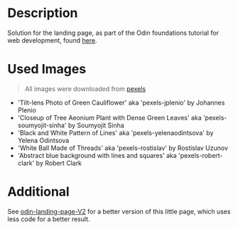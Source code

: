 # Description
Solution for the landing page, as part of the Odin foundations tutorial for web development, found [here](https://www.theodinproject.com/lessons/foundations-landing-page#viewing-your-project-on-the-web).
# Used Images
> All images were downloaded from [pexels](https://www.pexels.com/)
- 'Tilt-lens Photo of Green Cauliflower' aka 'pexels-jplenio' by Johannes Plenio
- 'Closeup of Tree Aeonium Plant with Dense Green Leaves' aka 'pexels-soumyojit-sinha' by Soumyojit Sinha
- 'Black and White Pattern of Lines' aka 'pexels-yelenaodintsova' by Yelena Odintsova
- 'White Ball Made of Threads' aka 'pexels-rostislav' by Rostislav Uzunov
- 'Abstract blue background with lines and squares' aka 'pexels-robert-clark' by Robert Clark
# Additional
See [odin-landing-page-V2](https://github.com/U2FUSB/odin-landing-page-v2) for a better version of this little page, which uses less code for a better result. 